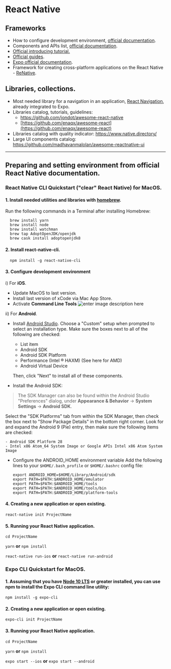 # React Native

## Frameworks
 - How to configure development environment, [official documentation](https://facebook.github.io/react-native/docs/getting-started.html).
 - Components and APIs list, [official documentation](https://facebook.github.io/react-native/docs/activityindicator). 
 - [Official introducing tutorial.](https://facebook.github.io/react-native/docs/tutorial)
 - [Official guides](https://facebook.github.io/react-native/docs/optimizing-flatlist-configuration).
 - [Expo official documentation](https://docs.expo.io/versions/latest/).
 - Framework for creating cross-platform applications on the React Native - [ReNative](https://github.com/pavjacko/renative#readme).
 
## Libraries, collections.
 - Most needed library for a navigation in an application, [React Navigation](https://reactnavigation.org/docs/en/getting-started.html), already integrated to Expo.
 - Libraries catalog, tutorials, guidelines: 
	 - https://github.com/jondot/awesome-react-native  
	 - [https://github.com/enaqx/awesome-react](https://github.com/enaqx/awesome-react)
 - Libraries catalog with quality indicator: https://www.native.directory/
 - Large UI components catalog: https://github.com/madhavanmalolan/awesome-reactnative-ui

---

## Preparing and setting environment from official React Native documentation.

### React Native CLI Quickstart ("clear" React Native) for MacOS.

#### 1. Install needed utilities and libraries with [homebrew](https://brew.sh/).
Run the following commands in a Terminal after installing Homebrew:

      brew install yarn
      brew install node
      brew install watchman
      brew tap AdoptOpenJDK/openjdk
      brew cask install adoptopenjdk8

#### 2. Install react-native-cli.
      npm install -g react-native-cli

#### 3. Configure development environment
i) For **iOS**.
- Update MacOS to last version.
- Install last version of xCode via Mac App Store.
- Activate **Command Line Tools** 
 ![enter image description here](https://facebook.github.io/react-native/docs/assets/GettingStartedXcodeCommandLineTools.png)

ii) For **Android**.
- Install [Android Studio](https://developer.android.com/studio/index.html). Choose a "Custom" setup when prompted to select an installation type. Make sure the boxes next to all of the following are checked:
 
	- List item
	- Android SDK
	- Android SDK Platform
	- Performance (Intel ® HAXM) (See here for AMD)
	- Android Virtual Device
 
	Then, click "Next" to install all of these components.

- Install the Android SDK:

> The SDK Manager can also be found within the Android Studio
> "Preferences" dialog, under **Appearance & Behavior** → **System
> Settings** → **Android SDK**.
> 
Select the "SDK Platforms" tab from within the SDK Manager, then check the box next to "Show Package Details" in the bottom right corner. Look for and expand the Android 9 (Pie) entry, then make sure the following items are checked:

    - Android SDK Platform 28
    - Intel x86 Atom_64 System Image or Google APIs Intel x86 Atom System Image

- Configure the ANDROID_HOME environment variable
 Add the following lines to your `$HOME/.bash_profile` or `$HOME/.bashrc` config file:

      export ANDROID_HOME=$HOME/Library/Android/sdk
      export PATH=$PATH:$ANDROID_HOME/emulator
      export PATH=$PATH:$ANDROID_HOME/tools
      export PATH=$PATH:$ANDROID_HOME/tools/bin
      export PATH=$PATH:$ANDROID_HOME/platform-tools  


#### 4. Creating a new application or open existing.
`react-native init ProjectName`

#### 5. Running your React Native application.
`cd ProjectName`

`yarn` **or** `npm install`

`react-native run-ios` **or** `react-native run-android`


### Expo CLI Quickstart  for MacOS.

#### 1. Assuming that you have [Node 10 LTS](https://nodejs.org/en/download/) or greater installed, you can use npm to install the Expo CLI command line utility:
`npm install -g expo-cli`

#### 2. Creating a new application or open existing.
`expo-cli init ProjectName`

#### 3. Running your React Native application.
`cd ProjectName`

`yarn` **or** `npm install`

`expo start --ios` **or** `expo start --android`